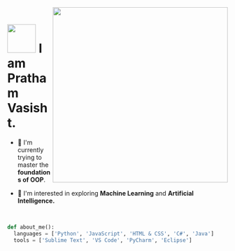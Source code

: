 <img align='right' src="https://media.giphy.com/media/wwg1suUiTbCY8H8vIA/giphy-downsized-large.gif" width="400"> 

<h1><img src='https://pngimg.com/uploads/hello/hello_PNG8.png' width='65' styke='inline'> I am Pratham Vasisht.</h1>

- 🌱 I'm currently trying to master the <b>foundations of OOP</b>.

- 🚀 I'm interested in exploring <b>Machine Learning</b> and <b>Artificial Intelligence.</b>

<br>

```python
def about_me():
  languages = ['Python', 'JavaScript', 'HTML & CSS', 'C#', 'Java']
  tools = ['Sublime Text', 'VS Code', 'PyCharm', 'Eclipse']
```
  <br>
